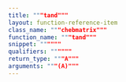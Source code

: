 ```yaml
---
title: """tand"""
layout: function-reference-item
class_name: """chebmatrix"""
function_name: """tand"""
snippet: """"""
qualifiers: """"""
return_type: """A"""
arguments: """(A)"""
---
```


